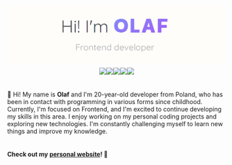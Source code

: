 <div style="display: flex; flex-direction: column; align-items: center; gap: 10px;">
    <img src="text.png" />
    <div style="display: flex;">
        <img src="https://img.shields.io/badge/React-20232A?style=for-the-badge&logo=react&logoColor=61DAFB" />
        <img src="https://img.shields.io/badge/next.js-000000?style=for-the-badge&logo=nextdotjs&logoColor=white" />
        <img src="https://img.shields.io/badge/TypeScript-007ACC?style=for-the-badge&logo=typescript&logoColor=white" />
        <img src="https://img.shields.io/badge/JavaScript-323330?style=for-the-badge&logo=javascript&logoColor=F7DF1E" />
        <img src="https://img.shields.io/badge/Tailwind_CSS-38B2AC?style=for-the-badge&logo=tailwind-css&logoColor=white" /> 
    </div>
    <br>
    <div>
        👋 Hi! My name is <strong>Olaf</strong> and I'm 20-year-old developer from Poland, who has been in contact with programming in various forms since childhood. Currently, I'm focused on Frontend, and I'm excited to continue developing my skills in this area. I enjoy working on my personal coding projects and exploring new technologies. I'm constantly challenging myself to learn new things and improve my knowledge. 
        <br><br>
        <h4>Check out my <a href="https://www.narei.me">personal website</a>! 👀</h4>
    </div>
    
</div>
